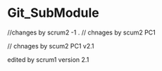 # Git_SubModule

//changes by scrum2 -1
.
// chnages by scum2 PC1

// chnages by scum2 PC1
v2.1

edited by scrum1 version 2.1